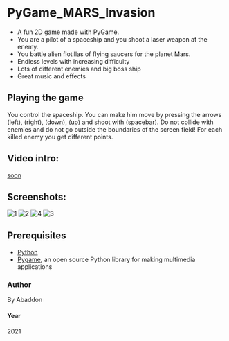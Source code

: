# PyGame_MARS_Invasion

- A fun 2D game made with PyGame.
- You are a pilot of a spaceship and you shoot a laser weapon at the enemy.
- You battle alien flotillas of flying saucers for the planet Mars.
- Endless levels with increasing difficulty
- Lots of different enemies and big boss ship
- Great music and effects

## Playing the game
You control the spaceship. You can make him move by pressing the arrows (left), (right), (down), (up) and shoot with (spacebar).
Do not collide with enemies and do not go outside the boundaries of the screen field!
For each killed enemy you get different points.

## Video intro:
[soon](https://youtu.be/uMi-nlDtY0c)

## Screenshots:
![1](https://user-images.githubusercontent.com/51271834/203441219-9504ee51-6f05-4aab-873f-d9a9c2bbec28.png)
![2](https://user-images.githubusercontent.com/51271834/203441261-21f613a4-fb69-4844-8806-7baf4b8c6a1f.png)
![4](https://user-images.githubusercontent.com/51271834/203441530-693baf0a-dbcc-4475-8c3a-de39846b8f6a.png)
![3](https://user-images.githubusercontent.com/51271834/203441526-a2bcba28-e21b-4a9d-bb3f-c8927eaf5a11.png)


## Prerequisites
- [Python](https://www.python.org)
- [Pygame](https://www.pygame.org/news), an open source Python library for making multimedia applications

### Author
By Abaddon

#### Year
2021
